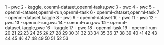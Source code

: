 1  - pwc
2  - kaggle, openml-dataset,openml-tasks,pwc
3  - pwc
4  - pwc
5  - openml-dataset,openml-run,openml-task
6  - openml-dataset,openml-task
7  - openml-dataset,kaggle
8  - pwc
9  -  openml-dataset
10 - pwc
11 - pwc
12 - pwc
13 - openml-run,pwc
14 - openml-run,pwc
15 - openml-dataset,kaggle,pwc
16 - kaggle
17 - pwc
18 - openml-task
19 - openml-rum
20
21
22
23
24
25
26
27
28
29
30
31
32
33
34
35
36
37
38
39
40
41
42
43
44
45
46
47
48
49
50
51
52
53
